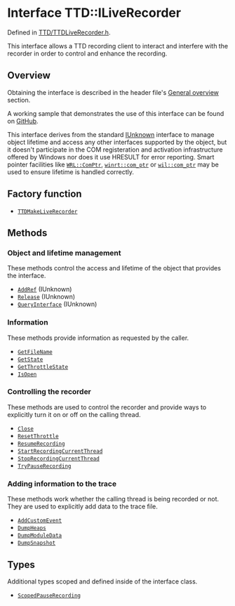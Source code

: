 # Interface TTD::ILiveRecorder

Defined in [TTD/TTDLiveRecorder.h](README.md).

This interface allows a TTD recording client to interact and interfere with the recorder
in order to control and enhance the recording.

## Overview

Obtaining the interface is described in the header file's [General overview](README.md#general-overview) section.

A working sample that demonstrates the use of this interface can be found on
[GitHub](https://github.com/microsoft/WinDbg-Samples/tree/HEAD/TTD/LiveRecorderApiSample).

This interface derives from the standard [IUnknown](https://learn.microsoft.com/windows/win32/api/unknwn/nn-unknwn-iunknown)
interface to manage object lifetime and access any other interfaces supported by the object, but it doesn't participate
in the COM registeration and activation infrastructure offered by Windows nor does it use HRESULT for error reporting.
Smart pointer facilities like [`WRL::ComPtr`](https://learn.microsoft.com/cpp/cppcx/wrl/comptr-class),
[`winrt::com_ptr`](https://learn.microsoft.com/uwp/cpp-ref-for-winrt/com-ptr) or
[`wil::com_ptr`](https://github.com/microsoft/wil/wiki/WinRT-and-COM-wrappers)
may be used to ensure lifetime is handled correctly.

## Factory function

- [`TTDMakeLiveRecorder`](function-TTDMakeLiveRecorder.md)

## Methods

### Object and lifetime management

These methods control the access and lifetime of the object that provides the interface.

- [`AddRef`](https://learn.microsoft.com/windows/win32/api/unknwn/nf-unknwn-iunknown-addref) (IUnknown)
- [`Release`](https://learn.microsoft.com/windows/win32/api/unknwn/nf-unknwn-iunknown-release) (IUnknown)
- [`QueryInterface`](https://learn.microsoft.com/windows/win32/api/unknwn/nf-unknwn-iunknown-queryinterface(refiid_void)) (IUnknown)

### Information

These methods provide information as requested by the caller.

- [`GetFileName`](ILiveRecorder_GetFileName.md)
- [`GetState`](ILiveRecorder_GetState.md)
- [`GetThrottleState`](ILiveRecorder_GetThrottleState.md)
- [`IsOpen`](ILiveRecorder_IsOpen.md)

### Controlling the recorder

These methods are used to control the recorder and provide ways to explicitly turn it on or off on the calling thread.

- [`Close`](ILiveRecorder_Close.md)
- [`ResetThrottle`](ILiveRecorder_ResetThrottle.md)
- [`ResumeRecording`](ILiveRecorder_ResumeRecording.md)
- [`StartRecordingCurrentThread`](ILiveRecorder_StartRecordingCurrentThread.md)
- [`StopRecordingCurrentThread`](ILiveRecorder_StopRecordingCurrentThread.md)
- [`TryPauseRecording`](ILiveRecorder_TryPauseRecording.md)

### Adding information to the trace

These methods work whether the calling thread is being recorded or not.
They are used to explicitly add data to the trace file.

- [`AddCustomEvent`](ILiveRecorder_AddCustomEvent.md)
- [`DumpHeaps`](ILiveRecorder_DumpHeaps.md)
- [`DumpModuleData`](ILiveRecorder_DumpModuleData.md)
- [`DumpSnapshot`](ILiveRecorder_DumpSnapshot.md)

## Types

Additional types scoped and defined inside of the interface class.

- [`ScopedPauseRecording`](ILiveRecorder_ScopedPauseRecording.md)
